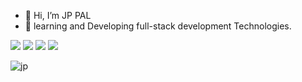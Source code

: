 - 👋 Hi, I’m JP PAL
- 🌱 learning and Developing  full-stack development Technologies.
 
<!---
legionJP/legionJP is a ✨ special ✨ repository because its `README.md` (this file) appears on your GitHub profile.
You can click the Preview link to take a look at your changes.
--->

![](http://github-profile-summary-cards.vercel.app/api/cards/profile-details?username=legionJP&theme=aura) 
![](http://github-profile-summary-cards.vercel.app/api/cards/repos-per-language?username=legionJP&theme=aura) ![](http://github-profile-summary-cards.vercel.app/api/cards/stats?username=legionJP&theme=aura) ![](http://github-profile-summary-cards.vercel.app/api/cards/most-commit-language?username=legionJP&theme=aura) <!--- <p>&nbsp;<img align="center" src="https://github-readme-stats.vercel.app/api?username=legionJP&show_icons=true&locale=en" alt="legionJP" /></p> --->

 <p><img align="center" src="https://github-readme-streak-stats.herokuapp.com/?user=legionJP&" alt="jp" /></p>
